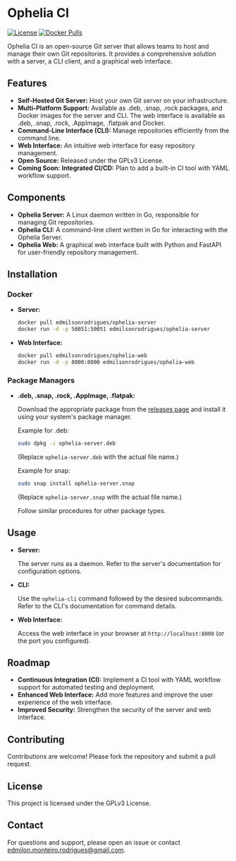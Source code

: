 # Ophelia CI

[![License](https://img.shields.io/badge/License-GPLv3-blue.svg)](LICENSE) [![Docker Pulls](https://img.shields.io/docker/pulls/edmilsonrodrigues/ophelia-server)](https://hub.docker.com/r/edmilsonrodrigues/ophelia-server)

Ophelia CI is an open-source Git server that allows teams to host and manage their own Git repositories. It provides a comprehensive solution with a server, a CLI client, and a graphical web interface.

## Features

* **Self-Hosted Git Server:** Host your own Git server on your infrastructure.
* **Multi-Platform Support:** Available as .deb, .snap, .rock packages, and Docker images for the server and CLI. The web interface is available as .deb, .snap, .rock, .AppImage, .flatpak and Docker.
* **Command-Line Interface (CLI):** Manage repositories efficiently from the command line.
* **Web Interface:** An intuitive web interface for easy repository management.
* **Open Source:** Released under the GPLv3 License.
* **Coming Soon: Integrated CI/CD:** Plan to add a built-in CI tool with YAML workflow support.

## Components

* **Ophelia Server:** A Linux daemon written in Go, responsible for managing Git repositories.
* **Ophelia CLI:** A command-line client written in Go for interacting with the Ophelia Server.
* **Ophelia Web:** A graphical web interface built with Python and FastAPI for user-friendly repository management.

## Installation

### Docker

* **Server:**

    ```bash
    docker pull edmilsonrodrigues/ophelia-server
    docker run -d -p 50051:50051 edmilsonrodrigues/ophelia-server
    ```

* **Web Interface:**

    ```bash
    docker pull edmilsonrodrigues/ophelia-web
    docker run -d -p 8000:8000 edmilsonrodrigues/ophelia-web
    ```

### Package Managers

* **.deb, .snap, .rock, .AppImage, .flatpak:**

    Download the appropriate package from the [releases page](YOUR_RELEASES_PAGE_URL) and install it using your system's package manager.

    Example for .deb:

    ```bash
    sudo dpkg -i ophelia-server.deb
    ```

    (Replace `ophelia-server.deb` with the actual file name.)

    Example for snap:

    ```bash
    sudo snap install ophelia-server.snap
    ```

    (Replace `ophelia-server.snap` with the actual file name.)

    Follow similar procedures for other package types.

## Usage

* **Server:**

    The server runs as a daemon. Refer to the server's documentation for configuration options.

* **CLI:**

    Use the `ophelia-cli` command followed by the desired subcommands. Refer to the CLI's documentation for command details.

* **Web Interface:**

    Access the web interface in your browser at `http://localhost:8000` (or the port you configured).

## Roadmap

* **Continuous Integration (CI):** Implement a CI tool with YAML workflow support for automated testing and deployment.
* **Enhanced Web Interface:** Add more features and improve the user experience of the web interface.
* **Improved Security:** Strengthen the security of the server and web interface.

## Contributing

Contributions are welcome! Please fork the repository and submit a pull request.

## License

This project is licensed under the GPLv3 License.

## Contact

For questions and support, please open an issue or contact [edmilon.monteiro.rodrigues@gmail.com](mailto:edmilon.monteiro.rodrigues@gmail.com).
